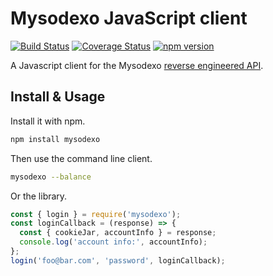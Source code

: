 # Mysodexo JavaScript client

[![Build Status](https://travis-ci.com/AndreMiras/mysodexojs.svg?branch=develop)](https://travis-ci.com/AndreMiras/mysodexojs)
[![Coverage Status](https://coveralls.io/repos/github/AndreMiras/mysodexojs/badge.svg?branch=develop)](https://coveralls.io/github/AndreMiras/mysodexojs?branch=develop)
[![npm version](https://badge.fury.io/js/mysodexo.svg)](https://badge.fury.io/js/mysodexo)

A Javascript client for the Mysodexo [reverse engineered API](https://medium.com/@andre.miras/reverse-engineering-sodexos-api-d13710b7bf0d).


## Install & Usage
Install it with npm.
```sh
npm install mysodexo
```
Then use the command line client.
```sh
mysodexo --balance
```
Or the library.
```js
const { login } = require('mysodexo');
const loginCallback = (response) => {
  const { cookieJar, accountInfo } = response;
  console.log('account info:', accountInfo);
};
login('foo@bar.com', 'password', loginCallback);
```
